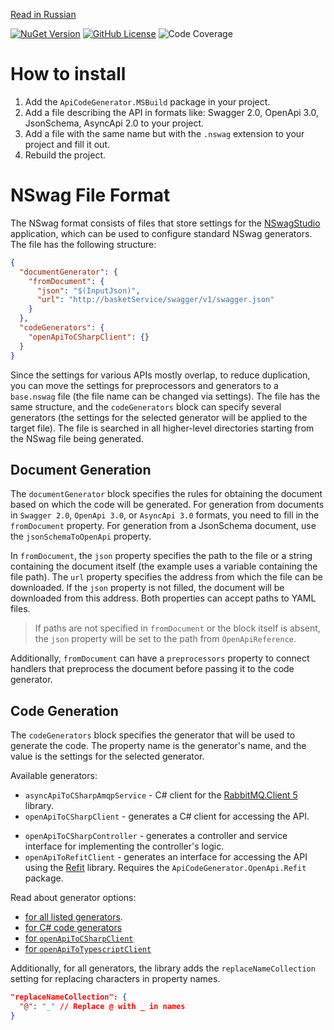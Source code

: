 [Read in Russian](README_RU.MD)

[![NuGet Version](https://img.shields.io/nuget/vpre/ApiCodeGenerator.MSBuild)](https://www.nuget.org/packages/ApiCodeGenerator.MSBuild)
[![GitHub License](https://img.shields.io/github/license/MobileTeleSystems/ApiCodeGenerator)](https://github.com/MobileTeleSystems/ApiCodeGenerator/blob/dev/LICENSE)
![Code Coverage](https://img.shields.io/badge/84.90%25-z?label=coverage) <!-- 
Before setting up the workflow, the coverage percentage is taken from the IDE  -->

# How to install

1. Add the `ApiCodeGenerator.MSBuild` package in your project.
2. Add a file describing the API in formats like: Swagger 2.0, OpenApi 3.0, JsonSchema, AsyncApi 2.0 to your project.
3. Add a file with the same name but with the `.nswag` extension to your project and fill it out.
4. Rebuild the project.

# NSwag File Format
<!-- > To use hints while editing the file, you can connect the `nswag-shema.json` file from this repository to your editor. -->

The NSwag format consists of files that store settings for the [NSwagStudio](https://github.com/RicoSuter/NSwag/wiki/NSwagStudio) application, which can be used to configure standard NSwag generators.
The file has the following structure:
```json
{
  "documentGenerator": {
    "fromDocument": {
      "json": "$(InputJson)",
      "url": "http://basketService/swagger/v1/swagger.json"
    }
  },
  "codeGenerators": {
    "openApiToCSharpClient": {}
  }
}
```
Since the settings for various APIs mostly overlap, to reduce duplication, you can move the settings for preprocessors and generators to a `base.nswag` file (the file name can be changed via settings). The file has the same structure, and the `codeGenerators` block can specify several generators (the settings for the selected generator will be applied to the target file). The file is searched in all higher-level directories starting from the NSwag file being generated.

## Document Generation
The `documentGenerator` block specifies the rules for obtaining the document based on which the code will be generated. For generation from documents in `Swagger 2.0`, `OpenApi 3.0`, or `AsyncApi 3.0` formats, you need to fill in the `fromDocument` property. For generation from a JsonSchema document, use the `jsonSchemaToOpenApi` property.

In `fromDocument`, the `json` property specifies the path to the file or a string containing the document itself (the example uses a variable containing the file path). The `url` property specifies the address from which the file can be downloaded. If the `json` property is not filled, the document will be downloaded from this address. Both properties can accept paths to YAML files.

> If paths are not specified in `fromDocument` or the block itself is absent, the `json` property will be set to the path from `OpenApiReference`.

Additionally, `fromDocument` can have a `preprocessors` property to connect handlers that preprocess the document before passing it to the code generator.

## Code Generation
The `codeGenerators` block specifies the generator that will be used to generate the code. The property name is the generator's name, and the value is the settings for the selected generator.

Available generators:
* `asyncApiToCSharpAmqpService` - C# client for the [RabbitMQ.Client 5](https://www.nuget.org/packages/RabbitMQ.Client/5.2.0) library.
* `openApiToCSharpClient` - generates a C# client for accessing the API.
<!-- * `openApiToTypeScriptClient` - generates a TypeScript client for accessing the API. -->
* `openApiToCSharpController` - generates a controller and service interface for implementing the controller's logic.
* `openApiToRefitClient` - generates an interface for accessing the API using the [Refit](https://github.com/reactiveui/refit) library. Requires the `ApiCodeGenerator.OpenApi.Refit` package.

<!-- > ⚠ If you use the `openApiToTypeScriptClient` generator, you need to replace the generator in the project for the corresponding OpenApiReference.
> ```xml
>  <OpenApiReference Update="@(OpenApiReference)">
>         <CodeGenerator>OacgTypeScript</CodeGenerator>
>       </OpenApiReference>
>  ``` -->

Read about generator options:
 - [for all listed generators](https://github.com/RicoSuter/NSwag/wiki/NSwag-Configuration-Document).
 - [for C# code generators](https://github.com/RicoSuter/NSwag/wiki/CSharpGeneratorBaseSettings)
 - [for `openApiToCSharpClient`](https://github.com/RicoSuter/NSwag/wiki/CSharpClientGeneratorSettings)
 - [for `openApiToTypescriptClient`](https://github.com/RicoSuter/NSwag/wiki/TypeScriptClientGeneratorSettings)

Additionally, for all generators, the library adds the `replaceNameCollection` setting for replacing characters in property names.
```json
"replaceNameCollection": {
  "@": "_" // Replace @ with _ in names
}
